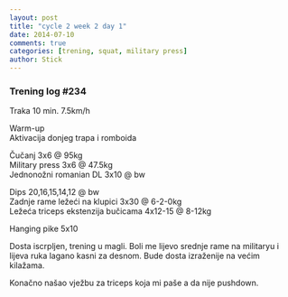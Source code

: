 ```yaml
---
layout: post
title: "cycle 2 week 2 day 1"
date: 2014-07-10
comments: true
categories: [trening, squat, military press]
author: Stick
---
```


### Trening log #234

Traka 10 min. 7.5km/h  

Warm-up  
Aktivacija donjeg trapa i romboida  

Čučanj 3x6 @ 95kg  
Military press 3x6 @ 47.5kg  
Jednonožni romanian DL 3x10 @ bw  

Dips 20,16,15,14,12 @ bw  
Zadnje rame ležeći na klupici 3x30 @ 6-2-0kg  
Ležeća triceps ekstenzija bučicama 4x12-15 @ 8-12kg  

Hanging pike 5x10  

Dosta iscrpljen, trening u magli. Boli me lijevo srednje rame na militaryu i lijeva ruka lagano kasni za desnom. Bude dosta izraženije na većim kilažama.

Konačno našao vježbu za triceps koja mi paše a da nije pushdown.